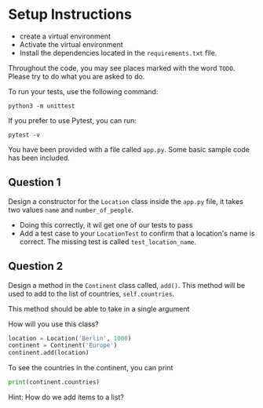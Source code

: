 # Setup Instructions

- create a virtual environment
- Activate the virtual environment
- Install the dependencies located in the `requirements.txt` file.

Throughout the code, you may see places marked with the word `TODO`. Please try to do what you are asked to do.

To run your tests, use the following command:

```
python3 -m unittest
```

If you prefer to use Pytest, you can run:

```
pytest -v
```


You have been provided with a file called `app.py`. Some basic sample code has been included.

## Question 1

Design a constructor for the `Location` class inside the `app.py` file, it takes two values `name` and `number_of_people`.
- Doing this correctly, it wil get one of our tests to pass
- Add a test case to your `LocationTest` to confirm that a location's name is 
correct. The missing test is called `test_location_name`.


## Question 2

Design a method in the `Continent` class called, `add()`. This method will be used to add to the list of countries, `self.countries`.

This method should be able to take in a single argument 

How will you use this class?

```python
location = Location('Berlin', 1000)
continent = Continent('Europe')  
continent.add(location)
```

To see the countries in the continent, you can print

```python
print(continent.countries)    
```

Hint: How do we add items to a list?
